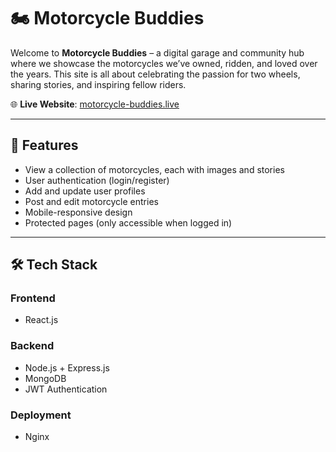 # 🏍️ Motorcycle Buddies

Welcome to **Motorcycle Buddies** – a digital garage and community hub where we showcase the motorcycles we’ve owned, ridden, and loved over the years. This site is all about celebrating the passion for two wheels, sharing stories, and inspiring fellow riders.

🌐 **Live Website**: [motorcycle-buddies.live](https://motorcycle-buddies.live/)

---

## 🚀 Features

- View a collection of motorcycles, each with images and stories
- User authentication (login/register)
- Add and update user profiles
- Post and edit motorcycle entries
- Mobile-responsive design
- Protected pages (only accessible when logged in)

---

## 🛠️ Tech Stack

### Frontend
- React.js

### Backend
- Node.js + Express.js
- MongoDB
- JWT Authentication

### Deployment
- Nginx
